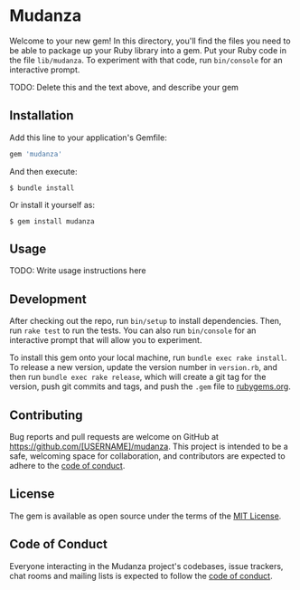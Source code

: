 # Mudanza

Welcome to your new gem! In this directory, you'll find the files you need to be able to package up your Ruby library into a gem. Put your Ruby code in the file `lib/mudanza`. To experiment with that code, run `bin/console` for an interactive prompt.

TODO: Delete this and the text above, and describe your gem

## Installation

Add this line to your application's Gemfile:

```ruby
gem 'mudanza'
```

And then execute:

    $ bundle install

Or install it yourself as:

    $ gem install mudanza

## Usage

TODO: Write usage instructions here

## Development

After checking out the repo, run `bin/setup` to install dependencies. Then, run `rake test` to run the tests. You can also run `bin/console` for an interactive prompt that will allow you to experiment.

To install this gem onto your local machine, run `bundle exec rake install`. To release a new version, update the version number in `version.rb`, and then run `bundle exec rake release`, which will create a git tag for the version, push git commits and tags, and push the `.gem` file to [rubygems.org](https://rubygems.org).

## Contributing

Bug reports and pull requests are welcome on GitHub at https://github.com/[USERNAME]/mudanza. This project is intended to be a safe, welcoming space for collaboration, and contributors are expected to adhere to the [code of conduct](https://github.com/[USERNAME]/mudanza/blob/master/CODE_OF_CONDUCT.md).


## License

The gem is available as open source under the terms of the [MIT License](https://opensource.org/licenses/MIT).

## Code of Conduct

Everyone interacting in the Mudanza project's codebases, issue trackers, chat rooms and mailing lists is expected to follow the [code of conduct](https://github.com/[USERNAME]/mudanza/blob/master/CODE_OF_CONDUCT.md).
